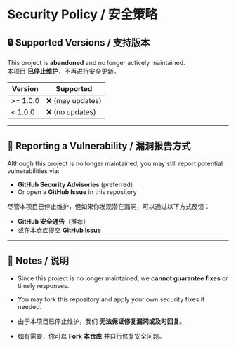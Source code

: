 # Security Policy / 安全策略

## 🔒 Supported Versions / 支持版本

This project is **abandoned** and no longer actively maintained.  
本项目 **已停止维护**，不再进行安全更新。  

| Version   | Supported          |
| --------- | ------------------ |
| >= 1.0.0  | :x: (may updates)   |
| < 1.0.0   | :x: (no updates)   |

---

## 📨 Reporting a Vulnerability / 漏洞报告方式

Although this project is no longer maintained, you may still report potential vulnerabilities via:

- **GitHub Security Advisories** (preferred)  
- Or open a **GitHub Issue** in this repository  

尽管本项目已停止维护，但如果你发现潜在漏洞，可以通过以下方式反馈：  
- **GitHub 安全通告**（推荐）  
- 或在本仓库提交 **GitHub Issue**

---

## 📌 Notes / 说明

- Since this project is no longer maintained, we **cannot guarantee fixes** or timely responses.  
- You may fork this repository and apply your own security fixes if needed.  

- 由于本项目已停止维护，我们 **无法保证修复漏洞或及时回复**。  
- 如有需要，你可以 **Fork 本仓库** 并自行修复安全问题。  
